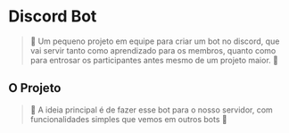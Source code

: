 # **Discord Bot**

> 👥 Um pequeno projeto em equipe para criar um bot no discord, que vai servir tanto como aprendizado para os membros, quanto como para entrosar os participantes antes mesmo de um  projeto maior. 👥

## **O Projeto**

> 👣 A ideia principal é de fazer esse bot para o nosso servidor, com funcionalidades simples que vemos em outros bots 👣
> 
